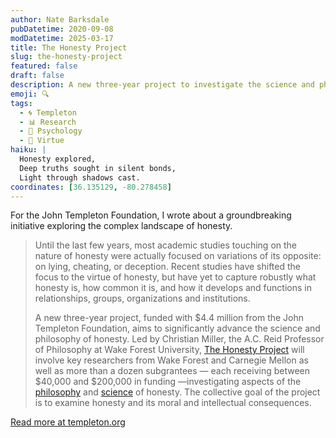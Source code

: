 ```yaml
---
author: Nate Barksdale
pubDatetime: 2020-09-08
modDatetime: 2025-03-17
title: The Honesty Project
slug: the-honesty-project
featured: false
draft: false
description: A new three-year project to investigate the science and philosophy of an understudied virtue.
emoji: 🔍
tags:
  - 🌀 Templeton
  - 📊 Research
  - 🧠 Psychology
  - 🥗 Virtue
haiku: |
  Honesty explored,  
  Deep truths sought in silent bonds,  
  Light through shadows cast.
coordinates: [36.135129, -80.278458]
---
```


For the John Templeton Foundation, I wrote about a groundbreaking initiative exploring the complex landscape of honesty.

> Until the last few years, most academic studies touching on the nature of honesty were actually focused on variations of its opposite: on lying, cheating, or deception. Recent studies have shifted the focus to the virtue of honesty, but have yet to capture robustly what honesty is, how common it is, and how it develops and functions in relationships, groups, organizations and institutions.
>
> A new three-year project, funded with $4.4 million from the John Templeton Foundation, aims to significantly advance the science and philosophy of honesty. Led by Christian Miller, the A.C. Reid Professor of Philosophy at Wake Forest University, [The Honesty Project](https://honestyproject.philosophy.wfu.edu) will involve key researchers from Wake Forest and Carnegie Mellon as well as more than a dozen subgrantees — each receiving between $40,000 and $200,000 in funding —investigating aspects of the [philosophy](https://honestyproject.philosophy.wfu.edu/rfp-philosophy-of-honesty/) and [science](https://honestyproject.philosophy.wfu.edu/rfp-the-science-of-honesty/) of honesty. The collective goal of the project is to examine honesty and its moral and intellectual consequences.

[Read more at templeton.org](https://www.templeton.org/news/the-honesty-project)
